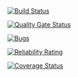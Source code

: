 [![Build Status](https://app.travis-ci.com/valeryami/ladybag33.svg?branch=main)](https://app.travis-ci.com/valeryami/ladybag33)

[![Quality Gate Status](https://sonarcloud.io/api/project_badges/measure?project=ladybag33&metric=alert_status)](https://sonarcloud.io/summary/new_code?id=ladybag33)

[![Bugs](https://sonarcloud.io/api/project_badges/measure?project=ladybag33&metric=bugs)](https://sonarcloud.io/summary/new_code?id=ladybag33)

[![Reliability Rating](https://sonarcloud.io/api/project_badges/measure?project=ladybag33&metric=reliability_rating)](https://sonarcloud.io/summary/new_code?id=ladybag33)

[![Coverage Status](https://coveralls.io/repos/github/valeryami/ladybag33/badge.svg?branch=main)](https://coveralls.io/github/valeryami/ladybag33?branch=main)
